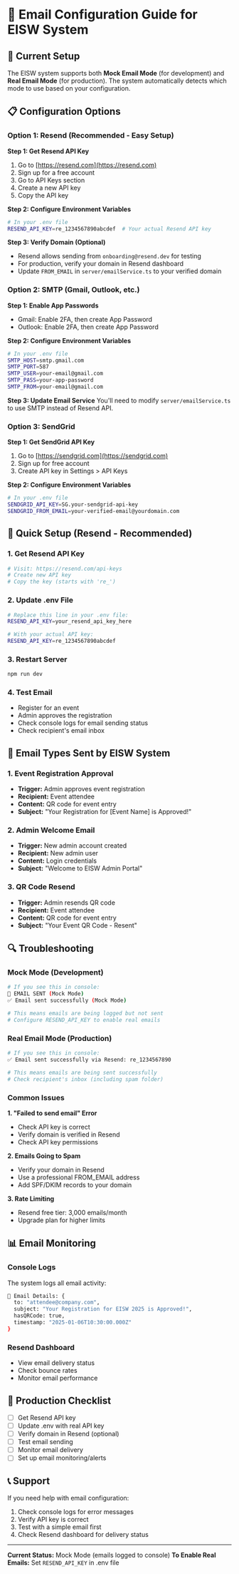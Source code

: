 # 📧 Email Configuration Guide for EISW System

## 🔧 Current Setup

The EISW system supports both **Mock Email Mode** (for development) and **Real Email Mode** (for production). The system automatically detects which mode to use based on your configuration.

## 📋 Configuration Options

### **Option 1: Resend (Recommended - Easy Setup)**

**Step 1: Get Resend API Key**
1. Go to [https://resend.com](https://resend.com)
2. Sign up for a free account
3. Go to API Keys section
4. Create a new API key
5. Copy the API key

**Step 2: Configure Environment Variables**
```bash
# In your .env file
RESEND_API_KEY=re_1234567890abcdef  # Your actual Resend API key
```

**Step 3: Verify Domain (Optional)**
- Resend allows sending from `onboarding@resend.dev` for testing
- For production, verify your domain in Resend dashboard
- Update `FROM_EMAIL` in `server/emailService.ts` to your verified domain

### **Option 2: SMTP (Gmail, Outlook, etc.)**

**Step 1: Enable App Passwords**
- Gmail: Enable 2FA, then create App Password
- Outlook: Enable 2FA, then create App Password

**Step 2: Configure Environment Variables**
```bash
# In your .env file
SMTP_HOST=smtp.gmail.com
SMTP_PORT=587
SMTP_USER=your-email@gmail.com
SMTP_PASS=your-app-password
SMTP_FROM=your-email@gmail.com
```

**Step 3: Update Email Service**
You'll need to modify `server/emailService.ts` to use SMTP instead of Resend API.

### **Option 3: SendGrid**

**Step 1: Get SendGrid API Key**
1. Go to [https://sendgrid.com](https://sendgrid.com)
2. Sign up for free account
3. Create API key in Settings > API Keys

**Step 2: Configure Environment Variables**
```bash
# In your .env file
SENDGRID_API_KEY=SG.your-sendgrid-api-key
SENDGRID_FROM_EMAIL=your-verified-email@yourdomain.com
```

## 🚀 Quick Setup (Resend - Recommended)

### **1. Get Resend API Key**
```bash
# Visit: https://resend.com/api-keys
# Create new API key
# Copy the key (starts with 're_')
```

### **2. Update .env File**
```bash
# Replace this line in your .env file:
RESEND_API_KEY=your_resend_api_key_here

# With your actual API key:
RESEND_API_KEY=re_1234567890abcdef
```

### **3. Restart Server**
```bash
npm run dev
```

### **4. Test Email**
- Register for an event
- Admin approves the registration
- Check console logs for email sending status
- Check recipient's email inbox

## 📧 Email Types Sent by EISW System

### **1. Event Registration Approval**
- **Trigger:** Admin approves event registration
- **Recipient:** Event attendee
- **Content:** QR code for event entry
- **Subject:** "Your Registration for [Event Name] is Approved!"

### **2. Admin Welcome Email**
- **Trigger:** New admin account created
- **Recipient:** New admin user
- **Content:** Login credentials
- **Subject:** "Welcome to EISW Admin Portal"

### **3. QR Code Resend**
- **Trigger:** Admin resends QR code
- **Recipient:** Event attendee
- **Content:** QR code for event entry
- **Subject:** "Your Event QR Code - Resent"

## 🔍 Troubleshooting

### **Mock Mode (Development)**
```bash
# If you see this in console:
📧 EMAIL SENT (Mock Mode)
✅ Email sent successfully (Mock Mode)

# This means emails are being logged but not sent
# Configure RESEND_API_KEY to enable real emails
```

### **Real Email Mode (Production)**
```bash
# If you see this in console:
✅ Email sent successfully via Resend: re_1234567890

# This means emails are being sent successfully
# Check recipient's inbox (including spam folder)
```

### **Common Issues**

**1. "Failed to send email" Error**
- Check API key is correct
- Verify domain is verified in Resend
- Check API key permissions

**2. Emails Going to Spam**
- Verify your domain in Resend
- Use a professional FROM_EMAIL address
- Add SPF/DKIM records to your domain

**3. Rate Limiting**
- Resend free tier: 3,000 emails/month
- Upgrade plan for higher limits

## 📊 Email Monitoring

### **Console Logs**
The system logs all email activity:
```bash
📧 Email Details: {
  to: "attendee@company.com",
  subject: "Your Registration for EISW 2025 is Approved!",
  hasQRCode: true,
  timestamp: "2025-01-06T10:30:00.000Z"
}
```

### **Resend Dashboard**
- View email delivery status
- Check bounce rates
- Monitor email performance

## 🎯 Production Checklist

- [ ] Get Resend API key
- [ ] Update .env with real API key
- [ ] Verify domain in Resend (optional)
- [ ] Test email sending
- [ ] Monitor email delivery
- [ ] Set up email monitoring/alerts

## 📞 Support

If you need help with email configuration:
1. Check console logs for error messages
2. Verify API key is correct
3. Test with a simple email first
4. Check Resend dashboard for delivery status

---

**Current Status:** Mock Mode (emails logged to console)
**To Enable Real Emails:** Set `RESEND_API_KEY` in .env file
